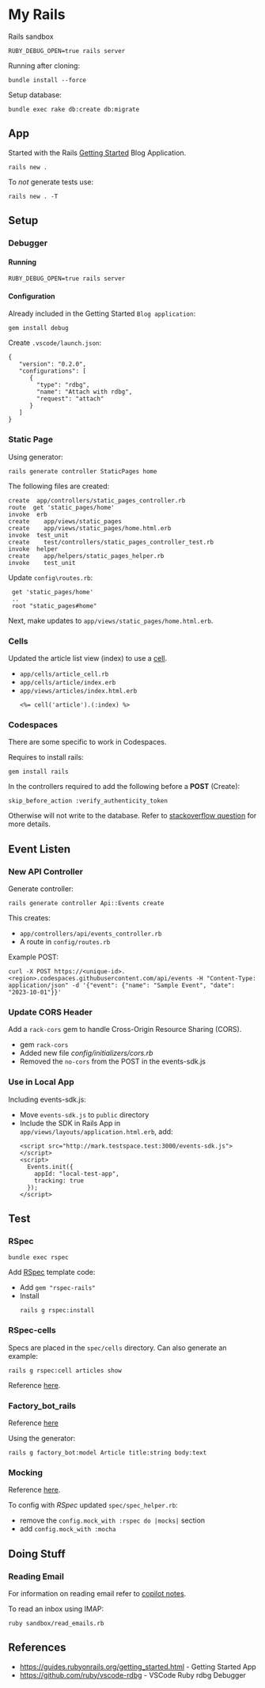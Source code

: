 # My Rails
Rails sandbox


```
RUBY_DEBUG_OPEN=true rails server
```

Running after cloning:
```
bundle install --force
```
Setup database:
```
bundle exec rake db:create db:migrate
```

## App
Started with the Rails [Getting Started](https://guides.rubyonrails.org/getting_started.html#creating-the-blog-application) Blog Application.

```
rails new .
```

To *not* generate tests use:
```
rails new . -T
```

## Setup

### Debugger

#### Running

```
RUBY_DEBUG_OPEN=true rails server
```

#### Configuration

Already included in the Getting Started `Blog application`:
```
gem install debug
```

Create `.vscode/launch.json`:
```
{
   "version": "0.2.0",
   "configurations": [
      {
        "type": "rdbg",
        "name": "Attach with rdbg",
        "request": "attach"
      }
   ]
}
```

### Static Page
Using generator:

```
rails generate controller StaticPages home
```
The following files are created:

```
create  app/controllers/static_pages_controller.rb
route  get 'static_pages/home'
invoke  erb
create    app/views/static_pages
create    app/views/static_pages/home.html.erb
invoke  test_unit
create    test/controllers/static_pages_controller_test.rb
invoke  helper
create    app/helpers/static_pages_helper.rb
invoke    test_unit
```

Update `config\routes.rb`:
```
 get 'static_pages/home'
 ..
 root "static_pages#home"
```
Next, make updates to `app/views/static_pages/home.html.erb`.

### Cells
Updated the article list view (index) to use a [cell](https://github.com/trailblazer/cells).

- `app/cells/article_cell.rb`
- `app/cells/article/index.erb`
- `app/views/articles/index.html.erb`
  ```
  <%= cell('article').(:index) %>
  ```

### Codespaces
There are some specific to work in Codespaces.

Requires to install rails:
```
gem install rails
```

In the controllers required to add the following before a **POST** (Create):
```
skip_before_action :verify_authenticity_token
```
Otherwise will not write to the database. Refer to [stackoverflow question](https://stackoverflow.com/questions/65688157/why-is-my-http-origin-header-not-matching-request-base-url-and-how-to-fix) for more details.

## Event Listen

### New API Controller
Generate controller:
```
rails generate controller Api::Events create
```
This creates:

- `app/controllers/api/events_controller.rb`
- A route in `config/routes.rb`

Example POST:
```
curl -X POST https://<unique-id>.<region>.codespaces.githubusercontent.com/api/events -H "Content-Type: application/json" -d '{"event": {"name": "Sample Event", "date": "2023-10-01"}}'
```

### Update CORS Header
Add a `rack-cors` gem to handle Cross-Origin Resource Sharing (CORS).

- gem `rack-cors`
- Added new file *config/initializers/cors.rb*
- Removed the `no-cors` from the POST in the events-sdk.js

### Use in Local App
Including events-sdk.js: 

- Move `events-sdk.js` to `public` directory
- Include the SDK in Rails App in `app/views/layouts/application.html.erb`, add:
  ```
  <script src="http://mark.testspace.test:3000/events-sdk.js"></script>
  <script>
    Events.init({
      appId: "local-test-app",
      tracking: true
    });
  </script>
  ```


## Test

### RSpec

```
bundle exec rspec
```

Add [RSpec](https://rspec.info/features/6-0/rspec-rails/) template code:
- Add `gem "rspec-rails"`
- Install
    ```
    rails g rspec:install
    ```

### RSpec-cells
Specs are placed in the `spec/cells` directory. Can also generate an example:

```
rails g rspec:cell articles show
```

Reference [here](https://github.com/trailblazer/rspec-cells).

### Factory_bot_rails
Reference [here](https://github.com/thoughtbot/factory_bot_rails)

Using the generator:

```
rails g factory_bot:model Article title:string body:text
```

### Mocking
Reference [here](https://github.com/freerange/mocha).

To config with *RSpec* updated `spec/spec_helper.rb`:

- remove the `config.mock_with :rspec do |mocks|` section
- add `config.mock_with :mocha`

## Doing Stuff

### Reading Email
For information on reading email refer to [copilot notes](sandbox/read_emails.copilot.md).

To read an inbox using IMAP:
```
ruby sandbox/read_emails.rb
```

## References

- https://guides.rubyonrails.org/getting_started.html - Getting Started App
- https://github.com/ruby/vscode-rdbg - VSCode Ruby rdbg Debugger